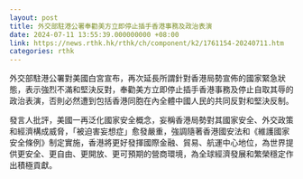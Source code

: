 ```yaml
---
layout: post
title: 外交部駐港公署奉勸美方立即停止插手香港事務及政治表演
date: 2024-07-11 13:55:39.000000000 +08:00
link: https://news.rthk.hk/rthk/ch/component/k2/1761154-20240711.htm
categories: rthk
---
```


外交部駐港公署對美國白宮宣布，再次延長所謂針對香港局勢宣佈的國家緊急狀態，表示強烈不滿和堅決反對，奉勸美方立即停止插手香港事務及停止自取其辱的政治表演，否則必然遭到包括香港同胞在內全體中國人民的共同反對和堅決反制。

發言人批評，美國一再泛化國家安全概念，妄稱香港局勢對其國家安全、外交政策和經濟構成威脅，「被迫害妄想症」愈發嚴重，強調隨著香港國安法和《維護國家安全條例》制定實施，香港將更好發揮國際金融、貿易、航運中心地位，為世界提供更安全、更自由、更開放、更可預期的營商環境，為全球經濟發展和繁榮穩定作出積極貢獻。
